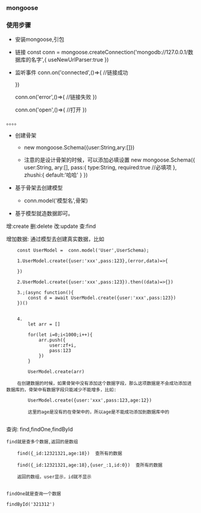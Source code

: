 ### mongoose

### 使用步骤
- 安装mongoose,引包

- 链接 const conn =  mongoose.createConnection('mongodb://127.0.0.1/数据库的名字',{
    useNewUrlParser:true
})

- 监听事件
    conn.on('connected',()=>{
        //链接成功

    })

    conn.on('error',()=>{
        //链接失败
    })

    conn.on('open',()=>{
        //打开
    })

。。。。


- 创建骨架
    - new mongoose.Schema({user:String,ary:[]})

    - 注意的是设计骨架的时候，可以添加必填设置
        new mongoose.Schema({
            user:String,
            ary:[],
            pass:{
                type:String,
                required:true    //必填项
            },
            zhushi:{
                default:'哈哈'
            }
        })



- 基于骨架去创建模型
    - conn.model('模型名',骨架)


- 基于模型就造数据即可。 


增:create 删:delete 改:update 查:find

增加数据:
    通过模型去创建真实数据，比如

```
    const UserModel =  conn.model('User',UserSchema); 

    1.UserModel.create({user:'xxx',pass:123},(error,data)=>{

    })

    2.UserModel.create({user:'xxx',pass:123}).then((data)=>{})

    3.;(async function(){
        const d = await UserModel.create({user:'xxx',pass:123})
    })()


    4.
        let arr = []

        for(let i=0;i<1000;i++){
            arr.push({
                user:zf+i,
                pass:123
            })
        }

        UserModel.create(arr)

    在创建数据的时候，如果骨架中没有添加这个数据字段，那么这项数据是不会成功添加进数据库的，骨架中有数据字段只能减少不能增多，比如:

        UserModel.create({user:'xxx',pass:123,age:12})

        这里的age是没有的在骨架中的，所以age是不能成功添加到数据库中的


```

查询:
    find,findOne,findById

    find就是查多个数据,返回的是数组

        find({_id:12321321,age:18})  查所有的数据

        find({_id:12321321,age:18},{user_:1,id:0})  查所有的数据

        返回的数组，user显示，id就不显示


    findOne就是查询一个数据

    findById('321312')












